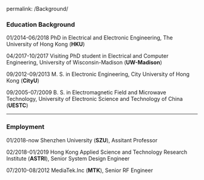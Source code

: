 permalink: /Background/

### Education Background

01/2014-06/2018  PhD in Electrical and Electronic Engineering, The University of Hong Kong (**HKU**)<br />	
	 
04/2017-10/2017  Visiting PhD student in Electrical and Computer Engineering,  University of Wisconsin-Madison (**UW-Madison**)<br /> 
      
09/2012-09/2013  M. S.  in Electronic Engineering,  City University of Hong Kong (**CityU**)<br />  
                  	                                                   
09/2005-07/2009  B. S. in Electromagnetic Field and Microwave Technology,  University of Electronic Science and Technology of China (**UESTC**)<br />

***
### Employment
01/2018-now Shenzhen University (**SZU**),  Assitant Professor<br /> 

02/2018-01/2019 Hong Kong Applied Science and Technology Research Institute (**ASTRI**),  Senior System Design Engineer<br /> 

07/2010-08/2012 MediaTek.Inc (**MTK**),  Senior RF Engineer








